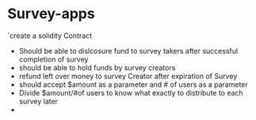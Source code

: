 # Survey-apps
`create a solidity Contract
- Should be able to dislcosure fund to survey takers after successful completion of survey
- should be able to hold funds by survey creators
- refund left over money to survey Creator after expiration of Survey
- should accept $amount as a parameter and # of users as a parameter
- Divide $amount/#of users to know what exactly to distribute to each survey later
- 
